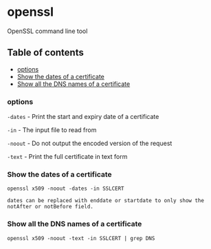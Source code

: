 # openssl

OpenSSL command line tool

## Table of contents

* [options](#options)
* [Show the dates of a certificate](#show-the-dates-of-a-certificate)
* [Show all the DNS names of a certificate](#show-all-the-dns-names-of-a-certificate)
    
### options
`-dates` - Print the start and expiry date of a certificate

`-in` - The input file to read from

`-noout` - Do not output the encoded version of the request

`-text` - Print the full certificate in text form

### Show the dates of a certificate
```
openssl x509 -noout -dates -in SSLCERT

dates can be replaced with enddate or startdate to only show the notAfter or notBefore field.
```

### Show all the DNS names of a certificate
```
openssl x509 -noout -text -in SSLCERT | grep DNS
```
